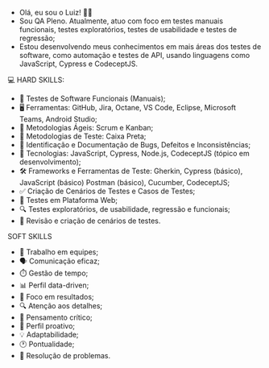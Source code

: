 - Olá, eu sou o Luiz! 🙋‍♂️
- Sou QA Pleno. Atualmente, atuo com foco em testes manuais funcionais, testes exploratórios, testes de usabilidade e testes de regressão;
- Estou desenvolvendo meus conhecimentos em mais áreas dos testes de software, como automação e testes de API, usando linguagens como JavaScript, Cypress e CodeceptJS.


💻 HARD SKILLS:
- 🔧 Testes de Software Funcionais (Manuais);
- 🖥️ Ferramentas: GitHub, Jira, Octane, VS Code, Eclipse, Microsoft Teams, Android Studio;
- 📜 Metodologias Ágeis: Scrum e Kanban;
- 📐 Metodologias de Teste: Caixa Preta;
- 🐞 Identificação e Documentação de Bugs, Defeitos e Inconsistências;
- 🔧 Tecnologias: JavaScript, Cypress, Node.js, CodeceptJS (tópico em desenvolvimento);
- 🛠️ Frameworks e Ferramentas de Teste: Gherkin, Cypress (básico), JavaScript (básico) Postman (básico), Cucumber, CodeceptJS;
- ✅ Criação de Cenários de Testes e Casos de Testes;
- 📱 Testes em Plataforma Web;
- 🔍 Testes exploratórios, de usabilidade, regressão e funcionais;
- 🧾 Revisão e criação de cenários de testes.


SOFT SKILLS
- 🤝 Trabalho em equipes;
- 🗣️ Comunicação eficaz;
- ⏱️ Gestão de tempo;
- 📊 Perfil data-driven;
- 🎯 Foco em resultados;
- 🔍 Atenção aos detalhes;
- 🧠 Pensamento crítico;
- 🚀 Perfil proativo;
- 💡 Adaptabilidade;
- 🕐 Pontualidade;
- 🧩 Resolução de problemas.

